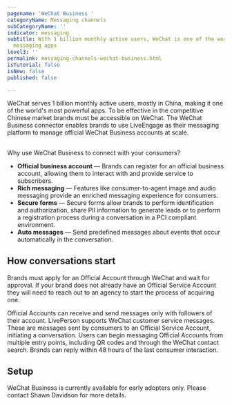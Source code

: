 ```yaml
---
pagename: 'WeChat Business '
categoryName: Messaging channels
subCategoryName: ''
indicator: messaging
subtitle: With 1 billion monthly active users, WeChat is one of the world’s most popular
  messaging apps
level3: ''
permalink: messaging-channels-wechat-business.html
isTutorial: false
isNew: false
published: false

---
```

WeChat serves 1 billion monthly active users, mostly in China, making it one of the world's most powerful apps. To be effective in the competitive Chinese market brands must be accessible on WeChat. The WeChat Business connector enables brands to use LiveEngage as their messaging platform to manage official WeChat Business accounts at scale.

##   
Why use WeChat Business to connect with your consumers?

* **Official business account** — Brands can register for an official business account, allowing them to interact with and provide service to subscribers.
* **Rich messaging** — Features like consumer-to-agent image and audio messaging provide an enriched messaging experience for consumers.
* **Secure forms** — Secure forms allow brands to perform identification and authorization, share PII information to generate leads or to perform a registration process during a conversation in a PCI compliant environment.
* **Auto messages** — Send predefined messages about events that occur automatically in the conversation.

## How conversations start

Brands must apply for an Official Account through WeChat and wait for approval. If your brand does not already have an Official Service Account they will need to reach out to an agency to start the process of acquiring one.

Official Accounts can receive and send messages only with followers of their account. LivePerson supports WeChat customer service messages. These are messages sent by consumers to an Official Service Account, initiating a conversation. Users can begin messaging Official Accounts from multiple entry points, including QR codes and through the WeChat contact search. Brands can reply within 48 hours of the last consumer interaction.

## Setup

WeChat Business is currently available for early adopters only. Please contact Shawn Davidson for more details.